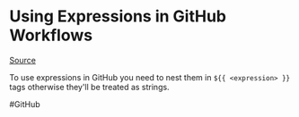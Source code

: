 # Using Expressions in GitHub Workflows

[Source](https://docs.github.com/en/actions/learn-github-actions/expressions)

To use expressions in GitHub you need to nest them in `${{ <expression> }}` tags otherwise they'll be treated as strings.

#GitHub 